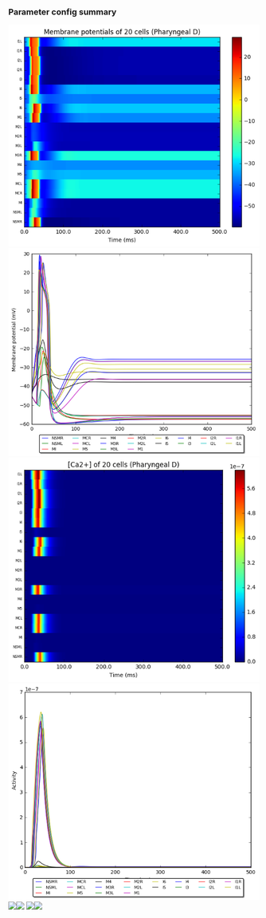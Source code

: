 ### Parameter config summary 
<tr><td><img alt="?" src="neurons_D_Pharyngeal.png"/></td><td><img alt="?" src="traces_neuron_Pharyngeal_D.png"/></td></tr>
<tr><td><img alt=" " src="neuron_activity_D_Pharyngeal.png"/></td><td><img alt=" " src="traces_neuron_activity_Pharyngeal_D.png"/></td></tr>
<tr><td><img alt=" " src="muscles_D_Pharyngeal.png"/></td><td><img alt=" " src="traces_muscles_Pharyngeal_D.png"/></td></tr>
<tr><td><img alt=" " src="muscle_activity_D_Pharyngeal.png"/></td><td><img alt=" " src="traces_muscles_activity_Pharyngeal_D.png"/></td></tr>
